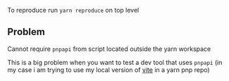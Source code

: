 To reproduce run `yarn reproduce` on top level

## Problem

Cannot require `pnpapi` from script located outside the yarn workspace

This is a big problem when you want to test a dev tool that uses `pnpapi` (in my case i am trying to use my local version of [vite](https://github.com/vitejs/vite) in a yarn pnp repo)
